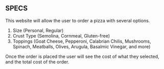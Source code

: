 ## SPECS
This website will allow the user to order a pizza with several options.
1.  Size (Personal, Regular)
2.  Crust Type (Semolina, Cornmeal, Gluten-free)
3.  Toppings (Goat Cheese, Pepperoni, Calabrian Chilis, Mushrooms, Spinach, Meatballs, Olives, Arugula, Basalmic Vinegar, and more)

Once the order is placed the user will see the cost of what they selected, and the total cost of the order.
